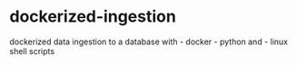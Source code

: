 # dockerized-ingestion
dockerized data ingestion to a database with - docker - python and - linux shell scripts
